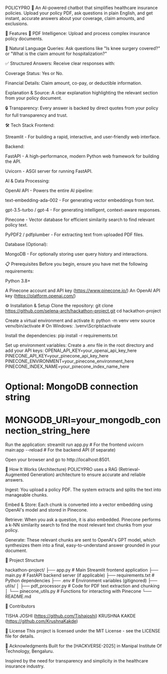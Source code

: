 POLICYPRO 🤖
An AI-powered chatbot that simplifies healthcare insurance policies. Upload your policy PDF, ask questions in plain English, and get instant, accurate answers about your coverage, claim amounts, and exclusions.

🚀 Features
📄 PDF Intelligence: Upload and process complex insurance policy documents.

💬 Natural Language Queries: Ask questions like "Is knee surgery covered?" or "What is the claim amount for hospitalization?"

✅ Structured Answers: Receive clear responses with:

Coverage Status: Yes or No.

Financial Details: Claim amount, co-pay, or deductible information.

Explanation & Source: A clear explanation highlighting the relevant section from your policy document.

🔒 Transparency: Every answer is backed by direct quotes from your policy for full transparency and trust.

🛠️ Tech Stack
Frontend:

Streamlit - For building a rapid, interactive, and user-friendly web interface.

Backend:

FastAPI - A high-performance, modern Python web framework for building the API.

Uvicorn - ASGI server for running FastAPI.

AI & Data Processing:

OpenAI API - Powers the entire AI pipeline:

text-embedding-ada-002 - For generating vector embeddings from text.

gpt-3.5-turbo / gpt-4 - For generating intelligent, context-aware responses.

Pinecone - Vector database for efficient similarity search to find relevant policy text.

PyPDF2 / pdfplumber - For extracting text from uploaded PDF files.

Database (Optional):

MongoDB - For optionally storing user query history and interactions.

📋 Prerequisites
Before you begin, ensure you have met the following requirements:

Python 3.8+

A Pinecone account and API key (https://www.pinecone.io/)
An OpenAI API key (https://platform.openai.com/)

⚙️ Installation & Setup
Clone the repository:
git clone https://github.com/selena-arch/hackathon-project.git
cd hackathon-project

Create a virtual environment and activate it:
python -m venv venv
source venv/bin/activate  # On Windows: .\venv\Scripts\activate

Install the dependencies:
pip install -r requirements.txt

Set up environment variables:
Create a .env file in the root directory and add your API keys:
OPENAI_API_KEY=your_openai_api_key_here
PINECONE_API_KEY=your_pinecone_api_key_here
PINECONE_ENVIRONMENT=your_pinecone_environment_here
PINECONE_INDEX_NAME=your_pinecone_index_name_here
# Optional: MongoDB connection string
# MONGODB_URI=your_mongodb_connection_string_here

Run the application:
streamlit run app.py  # For the frontend
uvicorn main:app --reload  # For the backend API (if separate)

Open your browser and go to http://localhost:8501.

🧠 How It Works (Architecture)
POLICYPRO uses a RAG (Retrieval-Augmented Generation) architecture to ensure accurate and reliable answers.

Ingest: You upload a policy PDF. The system extracts and splits the text into manageable chunks.

Embed & Store: Each chunk is converted into a vector embedding using OpenAI's model and stored in Pinecone.

Retrieve: When you ask a question, it is also embedded. Pinecone performs a k-NN similarity search to find the most relevant text chunks from your policy.

Generate: These relevant chunks are sent to OpenAI's GPT model, which synthesizes them into a final, easy-to-understand answer grounded in your document.

📁 Project Structure

hackathon-project/
├── app.py                 # Main Streamlit frontend application
├── main.py               # FastAPI backend server (if applicable)
├── requirements.txt      # Python dependencies
├── .env                  # Environment variables (gitignored)
├── utils/
│   ├── pdf_processor.py  # Code for PDF text extraction and chunking
│   └── pinecone_utils.py # Functions for interacting with Pinecone
└── README.md

👥 Contributors

TISHA JOSHI (https://github.com/Tishajoshi)
KRUSHNA KAKDE (https://github.com/KrushnaKakde)

📄 License
This project is licensed under the MIT License - see the LICENSE file for details.

🙏 Acknowledgments
Built for the [HACKVERSE-2025] in Manipal Institute Of Technology, Bengaluru.

Inspired by the need for transparency and simplicity in the healthcare insurance industry.
